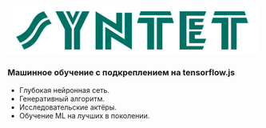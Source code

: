 ![sd](public/logo.png)

### Машинное обучение с подкреплением на tensorflow.js

* Глубокая нейронная сеть.
* Генеративный алгоритм.
* Исследовательские актёры.
* Обучение ML на лучших в поколении.
